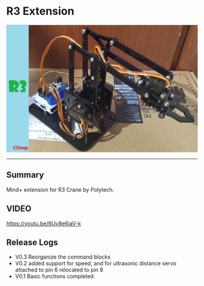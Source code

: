 # R3 Extension


![](./arduinoC/_images/featured.png)

---------------------------------------------------------


## Summary
Mind+ extension for R3 Crane by Polytech.

## VIDEO

https://youtu.be/6Uv8e6iaV-k

## Release Logs
* V0.3  Reorganize the command blocks
* V0.2  added support for speed, and for ultrasonic distance servo attached to pin 6 relocated to pin 8
* V0.1  Basic functions completed.
